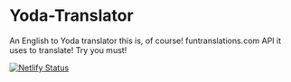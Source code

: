 # Yoda-Translator

An English to Yoda translator this is, of course! 
funtranslations.com API it uses to translate!
Try you must!

[![Netlify Status](https://api.netlify.com/api/v1/badges/987f498f-0201-44d1-a22f-a1aeeb49e84a/deploy-status)](https://app.netlify.com/sites/yoda-translator-sw/deploys)
